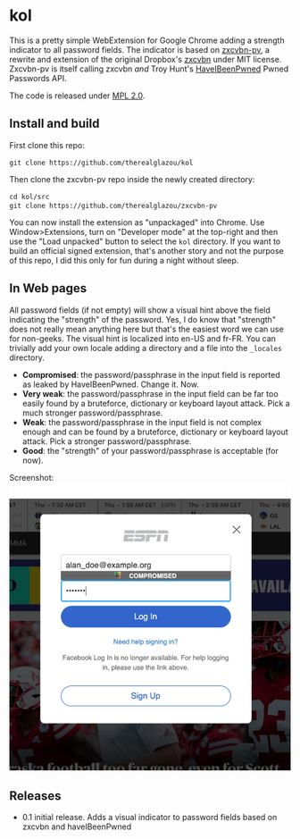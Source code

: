 # kol

This is a pretty simple WebExtension for Google Chrome adding a strength indicator to all password fields. The indicator is based on [zxcvbn-pv](https://github.com/therealglazou/zxcvbn-pv), a rewrite and extension of the original Dropbox's [zxcvbn](https://github.com/dropbox/zxcvbn) under MIT license. Zxcvbn-pv is itself calling zxcvbn *and* Troy Hunt's [HaveIBeenPwned](https://haveibeenpwned.com/Passwords) Pwned Passwords API.

The code is released under [MPL 2.0](./LICENSE).

## Install and build

First clone this repo:

    git clone https://github.com/therealglazou/kol

Then clone the zxcvbn-pv repo inside the newly created directory:

    cd kol/src
    git clone https://github.com/therealglazou/zxcvbn-pv

You can now install the extension as "unpackaged" into Chrome. Use Window>Extensions, turn on "Developer mode" at the top-right and then use the "Load unpacked" button to select the `kol` directory. If you want to build an official signed extension, that's another story and not the purpose of this repo, I did this only for fun during a night without sleep.

## In Web pages

All password fields (if not empty) will show a visual hint above the field indicating the "strength" of the password. Yes, I do know that "strength" does not really mean anything here but that's the easiest word we can use for non-geeks. The visual hint is localized into en-US and fr-FR. You can trivially add your own locale adding a directory and a file into the `_locales` directory.

- **Compromised**: the password/passphrase in the input field is reported as leaked by HaveIBeenPwned. Change it. Now.
- **Very weak**: the password/passphrase in the input field can be far too easily found by a bruteforce, dictionary or keyboard layout attack. Pick a much stronger password/passphrase.
- **Weak**: the password/passphrase in the input field is not complex enough and can be found by a bruteforce, dictionary or keyboard layout attack. Pick a stronger password/passphrase.
- **Good**: the "strength" of your password/passphrase is acceptable (for now).

Screenshot:
![Alt Image Text](./leaked.png)

## Releases

- 0.1 initial release. Adds a visual indicator to password fields based on zxcvbn and haveIBeenPwned
